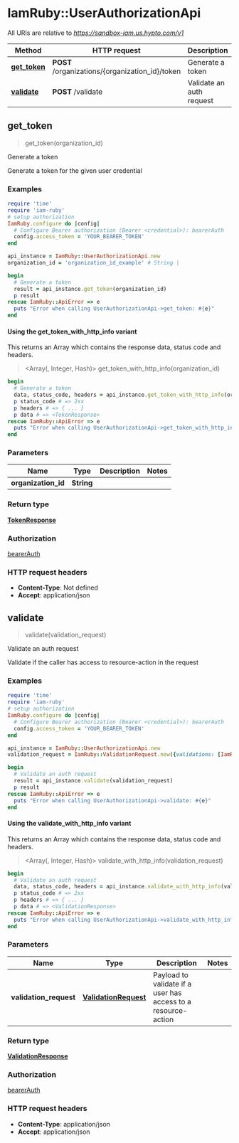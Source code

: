 # IamRuby::UserAuthorizationApi

All URIs are relative to *https://sandbox-iam.us.hypto.com/v1*

| Method | HTTP request | Description |
| ------ | ------------ | ----------- |
| [**get_token**](UserAuthorizationApi.md#get_token) | **POST** /organizations/{organization_id}/token | Generate a token |
| [**validate**](UserAuthorizationApi.md#validate) | **POST** /validate | Validate an auth request |


## get_token

> <TokenResponse> get_token(organization_id)

Generate a token

Generate a token for the given user credential

### Examples

```ruby
require 'time'
require 'iam-ruby'
# setup authorization
IamRuby.configure do |config|
  # Configure Bearer authorization (Bearer <credential>): bearerAuth
  config.access_token = 'YOUR_BEARER_TOKEN'
end

api_instance = IamRuby::UserAuthorizationApi.new
organization_id = 'organization_id_example' # String | 

begin
  # Generate a token
  result = api_instance.get_token(organization_id)
  p result
rescue IamRuby::ApiError => e
  puts "Error when calling UserAuthorizationApi->get_token: #{e}"
end
```

#### Using the get_token_with_http_info variant

This returns an Array which contains the response data, status code and headers.

> <Array(<TokenResponse>, Integer, Hash)> get_token_with_http_info(organization_id)

```ruby
begin
  # Generate a token
  data, status_code, headers = api_instance.get_token_with_http_info(organization_id)
  p status_code # => 2xx
  p headers # => { ... }
  p data # => <TokenResponse>
rescue IamRuby::ApiError => e
  puts "Error when calling UserAuthorizationApi->get_token_with_http_info: #{e}"
end
```

### Parameters

| Name | Type | Description | Notes |
| ---- | ---- | ----------- | ----- |
| **organization_id** | **String** |  |  |

### Return type

[**TokenResponse**](TokenResponse.md)

### Authorization

[bearerAuth](../README.md#bearerAuth)

### HTTP request headers

- **Content-Type**: Not defined
- **Accept**: application/json


## validate

> <ValidationResponse> validate(validation_request)

Validate an auth request

Validate if the caller has access to resource-action in the request

### Examples

```ruby
require 'time'
require 'iam-ruby'
# setup authorization
IamRuby.configure do |config|
  # Configure Bearer authorization (Bearer <credential>): bearerAuth
  config.access_token = 'YOUR_BEARER_TOKEN'
end

api_instance = IamRuby::UserAuthorizationApi.new
validation_request = IamRuby::ValidationRequest.new({validations: [IamRuby::ResourceAction.new({resource: 'resource_example', action: 'action_example'})]}) # ValidationRequest | Payload to validate if a user has access to a resource-action

begin
  # Validate an auth request
  result = api_instance.validate(validation_request)
  p result
rescue IamRuby::ApiError => e
  puts "Error when calling UserAuthorizationApi->validate: #{e}"
end
```

#### Using the validate_with_http_info variant

This returns an Array which contains the response data, status code and headers.

> <Array(<ValidationResponse>, Integer, Hash)> validate_with_http_info(validation_request)

```ruby
begin
  # Validate an auth request
  data, status_code, headers = api_instance.validate_with_http_info(validation_request)
  p status_code # => 2xx
  p headers # => { ... }
  p data # => <ValidationResponse>
rescue IamRuby::ApiError => e
  puts "Error when calling UserAuthorizationApi->validate_with_http_info: #{e}"
end
```

### Parameters

| Name | Type | Description | Notes |
| ---- | ---- | ----------- | ----- |
| **validation_request** | [**ValidationRequest**](ValidationRequest.md) | Payload to validate if a user has access to a resource-action |  |

### Return type

[**ValidationResponse**](ValidationResponse.md)

### Authorization

[bearerAuth](../README.md#bearerAuth)

### HTTP request headers

- **Content-Type**: application/json
- **Accept**: application/json

